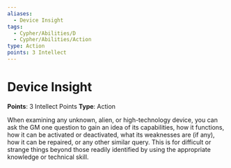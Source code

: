 ```yaml
---
aliases:
  - Device Insight
tags:
  - Cypher/Abilities/D
  - Cypher/Abilities/Action
type: Action
points: 3 Intellect
---
```


# Device Insight

**Points**: 3 Intellect Points
**Type**: Action

When examining any unknown, alien, or high-technology device, you can ask the GM one question to gain an idea of its capabilities, how it functions, how it can be activated or deactivated, what its weaknesses are (if any), how it can be repaired, or any other similar query. This is for difficult or strange things beyond those readily identified by using the appropriate knowledge or technical skill.
